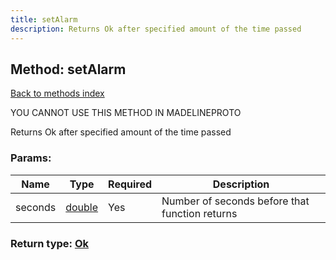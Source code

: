 ```yaml
---
title: setAlarm
description: Returns Ok after specified amount of the time passed
---
```

## Method: setAlarm  
[Back to methods index](index.md)


YOU CANNOT USE THIS METHOD IN MADELINEPROTO


Returns Ok after specified amount of the time passed

### Params:

| Name     |    Type       | Required | Description |
|----------|---------------|----------|-------------|
|seconds|[double](../types/double.md) | Yes|Number of seconds before that function returns|


### Return type: [Ok](../types/Ok.md)

